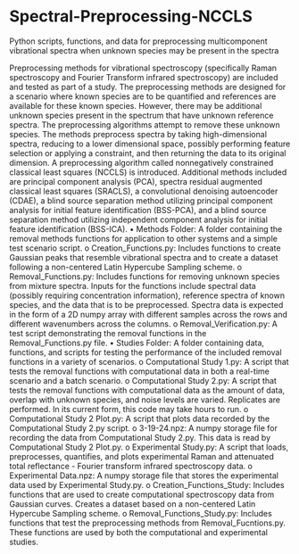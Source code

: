 # Spectral-Preprocessing-NCCLS
Python scripts, functions, and data for preprocessing multicomponent vibrational spectra when unknown species may be present in the spectra

Preprocessing methods for vibrational spectroscopy (specifically Raman spectroscopy and Fourier Transform infrared spectroscopy) are included and tested as part of a study. The preprocessing methods are designed for a scenario where known species are to be quantified and references are available for these known species. However, there may be additional unknown species present in the spectrum that have unknown reference spectra. The preprocessing algorithms attempt to remove these unknown species. The methods preprocess spectra by taking high-dimensional spectra, reducing to a lower dimensional space, possibly performing feature selection or applying a constraint, and then returning the data to its original dimension.
A preprocessing algorithm called nonnegatively constrained classical least squares (NCCLS) is introduced. Additional methods included are principal component analysis (PCA), spectra residual augmented classical least squares (SRACLS), a convolutional denoising autoencoder (CDAE), a blind source separation method utilizing principal component analysis for initial feature identification (BSS-PCA), and a blind source separation method utilizing independent component analysis for initial feature identification (BSS-ICA). 
•	Methods Folder: A folder containing the removal methods functions for application to other systems and a simple test scenario script.
o	Creation_Functions.py: Includes functions to create Gaussian peaks that resemble vibrational spectra and to create a dataset following a non-centered Latin Hypercube Sampling scheme.
o	Removal_Functions.py: Includes functions for removing unknown species from mixture spectra. Inputs for the functions include spectral data (possibly requiring concentration information), reference spectra of known species, and the data that is to be preprocessed. Spectra data is expected in the form of a 2D numpy array with different samples across the rows and different wavenumbers across the columns.
o	Removal_Verification.py: A test script demonstrating the removal functions in the Removal_Functions.py file.
•	Studies Folder: A folder containing data, functions, and scripts for testing the performance of the included removal functions in a variety of scenarios.
o	Computational Study 1.py: A script that tests the removal functions with computational data in both a real-time scenario and a batch scenario.
o	Computational Study 2.py: A script that tests the removal functions with computational data as the amount of data, overlap with unknown species, and noise levels are varied. Replicates are performed. In its current form, this code may take hours to run. 
o	Computational Study 2 Plot.py: A script that plots data recorded by the Computational Study 2.py script. 
o	3-19-24.npz: A numpy storage file for recording the data from Computational Study 2.py. This data is read by Computational Study 2 Plot.py.
o	Experimental Study.py: A script that loads, preprocesses, quantifies, and plots experimental Raman and attenuated total reflectance - Fourier transform infrared spectroscopy data.
o	Experimental Data.npz: A numpy storage file that stores the experimental data used by Experimental Study.py.
o	Creation_Functions_Study: Includes functions that are used to create computational spectroscopy data from Gaussian curves. Creates a dataset based on a non-centered Latin Hypercube Sampling scheme.
o	Removal_Functions_Study.py: Includes functions that test the preprocessing methods from Removal_Fucntions.py. These functions are used by both the computational and experimental studies.
